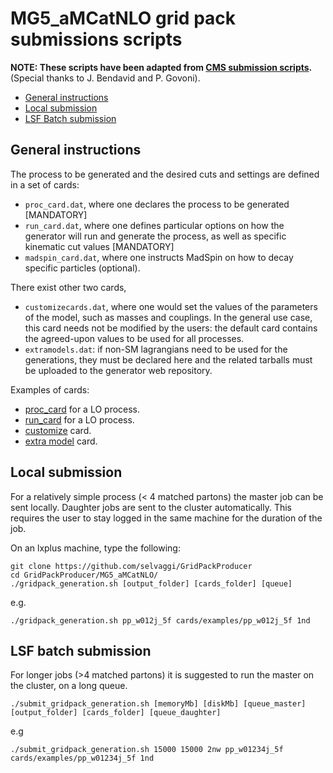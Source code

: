 []() MG5_aMCatNLO grid pack submissions scripts
================================================

**NOTE: These scripts have been adapted from [CMS submission scripts](https://github.com/cms-sw/genproductions).**
(Special thanks to J. Bendavid and P. Govoni).

-   [General instructions](#instructions)
-   [Local submission](#local)
-   [LSF Batch submission](#batch)

[]() General instructions
--------------------------

The process to be generated and the desired cuts and settings are defined in a set of cards:

-   ```proc_card.dat```, where one declares the process to be generated [MANDATORY]
-   ```run_card.dat```, where one defines particular options on how the generator will run and generate the process, as well as specific kinematic cut values [MANDATORY]
-   ```madspin_card.dat```, where one instructs MadSpin on how to decay specific particles (optional). 

There exist other two cards,

-   ```customizecards.dat```, where one would set the values of the parameters of the model, such as masses and couplings. In the general use case, this card needs not be modified by the users: the default card contains the agreed-upon values to be used for all processes.
-   ```extramodels.dat```: if non-SM lagrangians need to be used for the generations, they must be declared here and the related tarballs must be uploaded to the generator web repository. 

Examples of cards:

-   [proc_card](./cards/examples/pp_w012j_5f/proc_card.dat) for a LO process.
-   [run_card](./cards/examples/pp_w012j_5f/run_card.dat) for a LO process.
-   [customize](./cards/examples/pp_hh_bbaa/customizecards.dat) card.
-   [extra model](./cards/examples/pp_hh_bbaa/extramodels.dat) card.


[]() Local submission
----------------------


For a relatively simple process (< 4 matched partons) the master job can be sent locally. Daughter jobs are sent to the cluster automatically.
This requires the user to stay logged in the same machine for the duration of the job.

On an lxplus machine, type the following:

```
git clone https://github.com/selvaggi/GridPackProducer
cd GridPackProducer/MG5_aMCatNLO/
./gridpack_generation.sh [output_folder] [cards_folder] [queue]
```

e.g.

```
./gridpack_generation.sh pp_w012j_5f cards/examples/pp_w012j_5f 1nd
```

[]() LSF batch submission
-------------------------

For longer jobs (>4 matched partons) it is suggested to run the master on the cluster, on a long queue.

```
./submit_gridpack_generation.sh [memoryMb] [diskMb] [queue_master] [output_folder] [cards_folder] [queue_daughter]
```

e.g

```
./submit_gridpack_generation.sh 15000 15000 2nw pp_w01234j_5f cards/examples/pp_w01234j_5f 1nd
```

